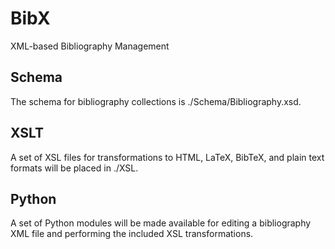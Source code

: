 # BibX
XML-based Bibliography Management

## Schema
The schema for bibliography collections is ./Schema/Bibliography.xsd.

## XSLT
A set of XSL files for transformations to HTML, LaTeX, BibTeX, and plain text formats will be placed in ./XSL.

## Python
A set of Python modules will be made available for editing a bibliography XML file and performing the included XSL transformations.

